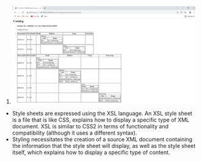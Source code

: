 1. ![image info](assignment.png)

- Style sheets are expressed using the XSL language. An XSL style sheet is a file that is like CSS, explains how to display a specific type of XML document. XSL is similar to CSS2 in terms of functionality and compatibility (although it uses a different syntax). 
- Styling necessitates the creation of a source XML document containing the information that the style sheet will display, as well as the style sheet itself, which explains how to display a specific type of content.
